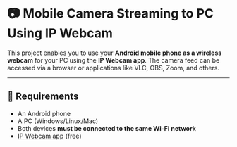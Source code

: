 # 📷 Mobile Camera Streaming to PC Using IP Webcam

This project enables you to use your **Android mobile phone as a wireless webcam** for your PC using the **IP Webcam app**. The camera feed can be accessed via a browser or applications like VLC, OBS, Zoom, and others.

---

## 🔧 Requirements

- An Android phone
- A PC (Windows/Linux/Mac)
- Both devices **must be connected to the same Wi-Fi network**
- [IP Webcam app](https://play.google.com/store/apps/details?id=com.pas.webcam) (free)
